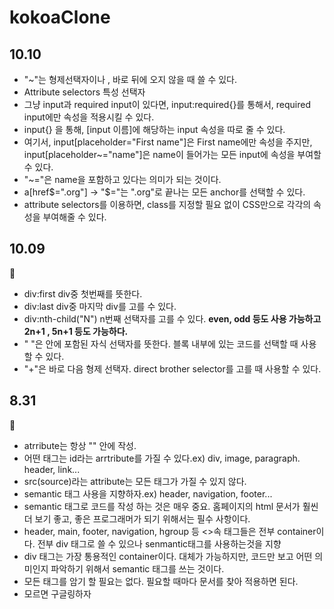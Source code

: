 # kokoaClone



## 10.10
- "~"는 형제선택자이나 , 바로 뒤에 오지 않을 때 쓸 수 있다.
- Attribute selectors 특성 선택자
- 그냥 input과 required input이 있다면, input:required{}를 통해서, required input에만 속성을 적용시킬 수 있다.
- input{} 을 통해, [input 이름]에 해당하는 input 속성을 따로 줄 수 있다.
- 여기서, input[placeholder="First name"]은 First name에만 속성을 주지만, input[placeholder~="name"]은 name이 들어가는 모든 input에 속성을 부여할 수 있다.
- "~="은 name을 포함하고 있다는 의미가 되는 것이다.
- a[href$=".org"] → "$="는 ".org"로 끝나는 모든 anchor를 선택할 수 있다.
- attribute selectors를 이용하면, class를 지정할 필요 없이 CSS만으로 각각의 속성을 부여해줄 수 있다.

## 10.09
🌼
- div:first div중 첫번째를 뜻한다.
- div:last div중 마지막 div를 고를 수 있다.
- div:nth-child("N") n번째 선택자를 고를 수 있다. <strong>even, odd 등도 사용 가능하고 2n+1 , 5n+1 등도 가능하다.</strong>
- " "은 안에 포함된 자식 선택자를 뜻한다. 블록 내부에 있는 코드를 선택할 때 사용할 수 있다.
- "+"은 바로 다음 형제 선택자. direct brother selector를 고를 때 사용할 수 있다.

## 8.31
🌼
- atrribute는 항상 "" 안에 작성.
- 어떤 태그는 id라는 arrtribute를 가질 수 있다.ex) div, image, paragraph. header, link...
- src(source)라는 attribute는 모든 태그가 가질 수 있지 않다.
- semantic 태그 사용을 지향하자.ex) header, navigation, footer...
- semantic 태그로 코드를 작성 하는 것은 매우 중요. 홈페이지의 html 문서가 훨씬 더 보기 좋고, 좋은
프로그래머가 되기 위해서는 필수 사항이다.
- header, main, footer, navigation, hgroup 등 <>속 태그들은 전부 container이다. 전부 div 태그로 쓸 수 있으나 senmantic태그를 사용하는것을 지향
- div 태그는 가장 통용적인 container이다. 대체가 가능하지만, 코드만 보고 어떤 의미인지 파악하기 위해서 semantic 태그를 쓰는 것이다.
- 모든 태그를 암기 할 필요는 없다. 필요할 때마다 문서를 찾아 적용하면 된다.
- 모르면 구글링하자

